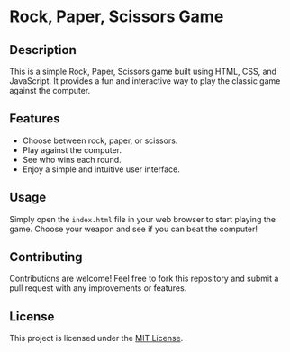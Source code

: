 # Rock, Paper, Scissors Game

## Description

This is a simple Rock, Paper, Scissors game built using HTML, CSS, and JavaScript. It provides a fun and interactive way to play the classic game against the computer.

## Features

- Choose between rock, paper, or scissors.
- Play against the computer.
- See who wins each round.
- Enjoy a simple and intuitive user interface.

## Usage

Simply open the `index.html` file in your web browser to start playing the game. Choose your weapon and see if you can beat the computer!


## Contributing

Contributions are welcome! Feel free to fork this repository and submit a pull request with any improvements or features.

## License

This project is licensed under the [MIT License](LICENSE).
